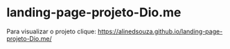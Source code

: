 # landing-page-projeto-Dio.me

Para visualizar o projeto clique: https://alinedsouza.github.io/landing-page-projeto-Dio.me/
